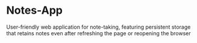 # Notes-App
User-friendly web application for note-taking, featuring persistent storage that retains notes even after refreshing the page or reopening the browser
